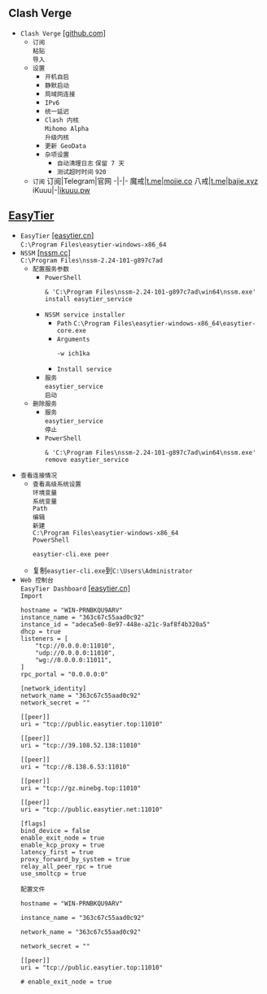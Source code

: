 ## Clash Verge
* `Clash Verge` [[github.com]](https://github.com/clash-verge-rev/clash-verge-rev/releases)
    * `订阅`  
    `粘贴`  
    `导入`
    * `设置`  
        * `开机自启`
        * `静默启动`
        * `局域网连接`
        * `IPv6`
        * `统一延迟`
        * `Clash 内核`  
        `Mihomo Alpha`  
        `升级内核`
        * `更新 GeoData`
        * `杂项设置`
            * `自动清理日志` `保留 7 天`
            * `测试超时时间` `920`
    * `订阅`
        订阅|Telegram|官网
        -|-|-
        魔戒|[t.me](https://t.me/Lord_Rings)|[mojie.co](https://mojie.co/register?aff=dLJZVRjS)
        八戒|[t.me](https://t.me/bajiebest)|[bajie.xyz](https://bajie.xyz/register?aff=mb9BWzxH)
        iKuuu|-|[ikuuu.pw](https://ikuuu.pw/auth/register?code=AqDG)
## [EasyTier](https://easytier.cn/guide/network/install-as-a-windows-service.html)
* `EasyTier` [[easytier.cn]](https://easytier.cn/guide/download.html)  
`C:\Program Files\easytier-windows-x86_64`
* `NSSM` [[nssm.cc]](https://nssm.cc/download)  
`C:\Program Files\nssm-2.24-101-g897c7ad`
    * `配置服务参数`  
        * `PowerShell`  
            ```
            & 'C:\Program Files\nssm-2.24-101-g897c7ad\win64\nssm.exe' install easytier_service
            ```
        * `NSSM service installer`
            * `Path` `C:\Program Files\easytier-windows-x86_64\easytier-core.exe`
            * `Arguments`
                ```
                -w ich1ka
                ```
            * `Install service`
        * `服务`  
        `easytier_service`  
        `启动`
    * `删除服务`  
        * `服务`  
        `easytier_service`  
        `停止`  
        * `PowerShell`
            ```
            & 'C:\Program Files\nssm-2.24-101-g897c7ad\win64\nssm.exe' remove easytier_service
            ```
* `查看连接情况`  
    * `查看高级系统设置`  
    `环境变量`  
    `系统变量`  
    `Path`  
    `编辑`  
    `新建`  
    `C:\Program Files\easytier-windows-x86_64`  
    `PowerShell`
        ```
        easytier-cli.exe peer
        ```
    * 复制`easytier-cli.exe`到`C:\Users\Administrator`
* `Web 控制台`  
`EasyTier Dashboard` [[easytier.cn]](https://easytier.cn/web#/h/aHR0cHM6Ly9jb25maWctc2VydmVyLmVhc3l0aWVyLmNu)  
`Import`
    ```
    hostname = "WIN-PRNBKQU9ARV"
    instance_name = "363c67c55aad0c92"
    instance_id = "adeca5e0-8e97-448e-a21c-9af8f4b320a5"
    dhcp = true
    listeners = [
        "tcp://0.0.0.0:11010",
        "udp://0.0.0.0:11010",
        "wg://0.0.0.0:11011",
    ]
    rpc_portal = "0.0.0.0:0"

    [network_identity]
    network_name = "363c67c55aad0c92"
    network_secret = ""

    [[peer]]
    uri = "tcp://public.easytier.top:11010"

    [[peer]]
    uri = "tcp://39.108.52.138:11010"

    [[peer]]
    uri = "tcp://8.138.6.53:11010"

    [[peer]]
    uri = "tcp://gz.minebg.top:11010"

    [[peer]]
    uri = "tcp://public.easytier.net:11010"

    [flags]
    bind_device = false
    enable_exit_node = true
    enable_kcp_proxy = true
    latency_first = true
    proxy_forward_by_system = true
    relay_all_peer_rpc = true
    use_smoltcp = true
    ```
    `配置文件`
    ```
    hostname = "WIN-PRNBKQU9ARV"

    instance_name = "363c67c55aad0c92"

    network_name = "363c67c55aad0c92"

    network_secret = ""

    [[peer]]
    uri = "tcp://public.easytier.top:11010"
    
    # enable_exit_node = true